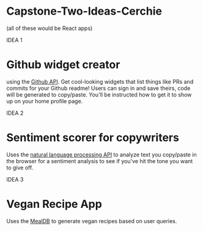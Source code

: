 # Capstone-Two-Ideas-Cerchie
(all of these would be React apps)

IDEA 1

# Github widget creator

using the [Github API](https://docs.github.com/en/free-pro-team@latest/rest/reference/users#get-contextual-information-for-a-user).
Get cool-looking widgets that list things like PRs and commits for your Github readme! Users can sign in and save theirs, code will be generated to copy/paste.
You'll be instructed how to get it to show up on your home profile page.

IDEA 2

# Sentiment scorer for copywriters

Uses the [natural language processing API](https://cloud.ibm.com/apidocs/natural-language-understanding#keywords) to analyze 
text you copy/paste in the browser for a sentiment analysis to see if you've hit the tone you want to give off. 

IDEA 3

# Vegan Recipe App

Uses the [MealDB](https://www.themealdb.com/api.php) to generate vegan recipes based on user queries.
